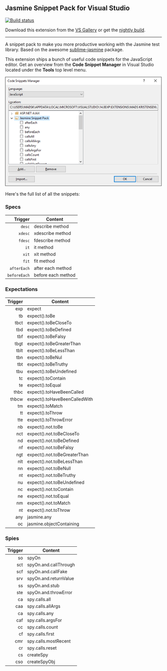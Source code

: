 ﻿## Jasmine Snippet Pack for Visual Studio

[![Build status](https://ci.appveyor.com/api/projects/status/ws4nxf1ypue4xwy3?svg=true)](https://ci.appveyor.com/project/madskristensen/jasminesnippetpack)

Download this extension from the
[VS Gallery](https://visualstudiogallery.msdn.microsoft.com/423eb4a3-215f-4a8f-9287-1512618ffda3)
or get the
[nightly build](http://vsixgallery.com/extension/4b57f448-ba2e-4404-a0f7-ab1fac14daba/).

-----------------------------------------

A snippet pack to make you more productive working with the
Jasmine test library.
Based on the awesome [sublime-jasmine](https://github.com/NicoSantangelo/sublime-jasmine) package.

This extension ships a bunch of useful code snippets for
the JavaScript editor. Get an overview from the
**Code Snippet Manager** in Visual Studio located under
the **Tools** top level menu.

![Snippet manager](art/snippet-manager.png)

Here's the full list of all the snippets:

### Specs
| Trigger      | Content |
| -------:     | ------- |
| `desc`      | describe method |
| `xdesc`     | xdescribe method |
| `fdesc`     | fdescribe method |
| `it`        | it method |
| `xit`       | xit method |
| `fit`       | fit method |
| `afterEach` | after each method |
| `beforeEach`| before each method |

### Expectations
| Trigger  | Content |
| -------: | ------- |
| exp 	   | expect |
| tb      | expect().toBe |
| tbct    | expect().toBeCloseTo |
| tbd     | expect().toBeDefined |
| tbf     | expect().toBeFalsy |
| tbgt    | expect().toBeGreaterThan |
| tblt    | expect().toBeLessThan |
| tbn     | expect().toBeNul |
| tbt     | expect().toBeTruthy |
| tbu     | expect().toBeUndefined |
| tc      | expect().toContain |
| te      | expect().toEqual |
| thbc    | expect().toHaveBeenCalled |
| thbcw   | expect().toHaveBeenCalledWith |
| tm      | expect().toMatch |
| tt      | expect().toThrow |
| tte     | expect().toThrowError |
| nb      | expect().not.toBe |
| nct     | expect().not.toBeCloseTo |
| nd      | expect().not.toBeDefined |
| nf      | expect().not.toBeFalsy |
| ngt     | expect().not.toBeGreaterThan |
| nlt     | expect().not.toBeLessThan |
| nn      | expect().not.toBeNull |
| nt      | expect().not.toBeTruthy |
| nu      | expect().not.toBeUndefined |
| nc      | expect().not.toContain |
| ne      | expect().not.toEqual |
| nm      | expect().not.toMatch |
| nt      | expect().not.toThrow |
| any     | jasmine.any |
| oc      | jasmine.objectContaining |

### Spies
| Trigger  | Content |
| -------: | ------- |
|so       | spyOn |
|sct      | spyOn.and.callThrough |
|scf      | spyOn.and.callFake |
|srv      | spyOn.and.returnValue |
|ss       | spyOn.and.stub |
|ste      | spyOn.and.throwError |
|ca       | spy.calls.all |
|caa      | spy.calls.allArgs |
|ca       | spy.calls.any |
|caf      | spy.calls.argsFor |
|cc       | spy.calls.count |
|cf       | spy.calls.first |
|cmr      | spy.calls.mostRecent |
|cr       | spy.calls.reset |
|cs       | createSpy |
|cso      | createSpyObj |
